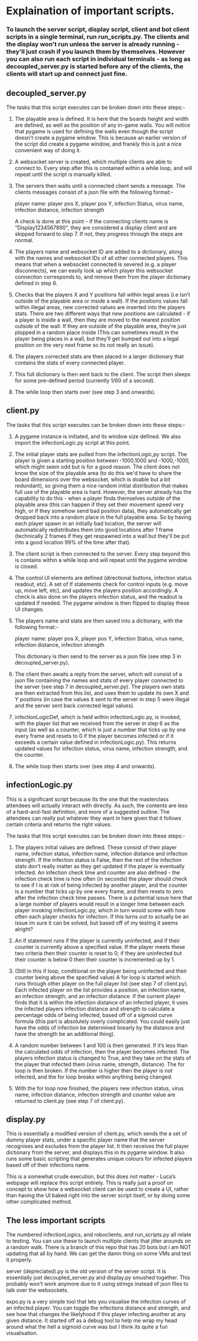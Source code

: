 # Explaination of important scripts.  

### To launch the server script, display script, client and bot client scripts in a single terminal, run run_scripts.py.  The clients and the display won't run unless the server is already running - they'll just crash if you launch them by themselves.  However you can also run each script in individual terminals - as long as decoupled_server.py is started before any of the clients, the clients will start up and connect just fine.  

## decoupled_server.py

The tasks that this script executes can be broken down into these steps:-

1. The playable area is defined.  It is here that the boards height and width are defined, as well as the position of any in-game walls.  You will notice that pygame is used for defining the walls even though the script doesn’t create a pygame window.  This is because an earlier version of the script did create a pygame window, and frankly this is just a nice convenient way of doing it. 

2. A websocket server is created, which multiple clients are able to connect to.  Every step after this is contained within a while loop, and will repeat until the script is manually killed.  

3. The servers then waits until a connected client sends a message.  The clients messages consist of a json file with the following format:-  

	player name: player pos X, player pos Y, infection Status, virus name, infection distance, infection strength

	A check is done at this point - if the connecting clients name is “Display1234567890”,  they are considered a display client and are skipped forward to step 7.  If not, they progress through the steps are normal.  

4. The players name and websocket ID are added to a dictionary, along with the names and websocket IDs of all other connected players.  This means that when a websocket connected is severed (e.g. a player disconnects), we can easily look up which player this websocket connection corresponds to, and remove them from the player dictionary defined in step 6.  

5. Checks that the players X and Y positions fall within legal areas (i.e Isn’t outside of the playable area or inside a wall).  If the positions values fall within illegal areas, new corrected values are inserted into the players stats.  There are two different ways that new positions are calculated - if a player is inside a wall, then they are moved to the nearest position outside of the wall.  If they are outside of the playable area, they’re just plopped in a random place inside (This can sometimes result in the player being places in a wall, but they’ll get bumped out into a legal position on the very next frame so its not really an issue).  

6. The players corrected stats are then placed in a larger dictionary that contains the stats of every connected player.  

7. This full dictionary is then sent back to the client.  The script then sleeps for some pre-defined period (currently 1/60 of a second).  

9. The while loop then starts over (see step 3 and onwards).  



## client.py

The tasks that this script executes can be broken down into these steps:-

1. A pygame instance is initiated, and its window size defined.  We also import the infectionLogic.py script at this point.  

2. The initial player stats are pulled from the infectionLogic,py script.  The player is given a starting position between -1000,1000 and -1000,-1000, which might seem odd but is for a good reason.  The client does not know the size of the playable area (to do this we'd have to share the board dimensions over the websocket, which is doable but a bit redundant), so giving them a nice random initial distribution that makes full use of the playable area is hard.  However, the server already has the capability to do this - when a player finds themselves outside of the playable area (this can happen if they set their movement speed very high, or if they somehow send bad position data), they automatically get dropped back into a random place in the full playable area.  So by having each player spawn in an initially bad location, the server will automatically redistributes them into good locations after 1 frame (technically 2 frames if they get respawned into a wall but they'll be put into a good location 99% of the time after that).  

3. The client script is then connected to the server.  Every step beyond this is contains within a while loop and will repeat until the pygame window is closed.  

4. The control UI elements are defined (directional buttons, infection status readout, etc).  A set of If statements check for control inputs (e.g. move up, move left, etc), and updates the players position accordingly.  A check is also done on the players infection status, and the readout is updated if needed.  The pygame window is then flipped to display these UI changes.  

5. The players name and stats are then saved into a dictionary, with the following format:-  
	
	player name: player pos X, player pos Y, infection Status, virus name, infection distance, infection strength

	This dictionary is then send to the server as a json file (see step 3 in decoupled_server.py).  

6. The client then awaits a reply from the server, which will consist of a json file containing the names and stats of every player connected to the server (see step 7 in decoupled_server.py).  The players own stats are then extracted from this list, and uses them to update its own X and Y positions (in case the values it sent to the server in step 5 were illegal and the server sent back corrected legal values).  

7. infectionLogicDef, which is held within infectionLogic.py, is invoked, with the player list that we received from the server in step 6 as the input (as well as a counter, which is just a number that ticks up by one every frame and resets to 0 if the player becomes infected or if it exceeds a certain value defined in infectionLogic.py).  This returns updated values for infection status, virus name, infection strength, and the counter.  

8. The while loop then starts over (see step 4 and onwards).  


## infectionLogic.py

This is a significant script because Its the one that the masterclass attendees will actually interact with directly.  As such, the contents are less of a hard-and-fast definition, and more of a suggested outline.  The attendees can really put whatever they want in here given that it follows certain criteria and returns the right values.  

The tasks that this script executes can be broken down into these steps:-

1. The players initial values are defined.  These consist of their player name, infection status, infection name, infection distance and infection strength.  If the infection status is False, then the rest of the infection stats don’t really matter as they get updated if the player is eventually infected.  An infection check time and counter are also defined - the infection check time is how often (in seconds) the player should check to see if I is at risk of being infected by another player, and the counter is a number that ticks up by one every frame, and then resets to zero after the infection check time passes.  There is a potential issue here that a large number of players would result in a longer time between each player invoking infectionLogic.py, which in turn would screw with how often each player checks for infection.  If this turns out to actually be an issue im sure it can be solved, but based off of my testing it seems alright?

2. An if statement runs if the player is currently uninfected, and if their counter is currently above a specified value.  If the player meets these two criteria then their counter is reset to 0; if they are uninfected but their counter is below 0 then their counter is incremented up by 1.  

3. (Still in this if loop, conditional on the player being uninfected and their counter being above the specified value) A for loop is started which runs through other player on the full player list (see step 7 of client.py).  Each infected player on the list provides a position, an infection name, an infection strength, and an infection distance.  If the current player finds that it is within the infection distance of an infected player, it uses the infected players infection distance and strength to calculate a percentage odds of being infected, based off of a sigmoid curve formula (this part is absolutely overly complicated.  You could easily just have the odds of infection be determined linearly by the distance and have the strength be an additional thing).  

4. A random number between 1 and 100 is then generated.  If it’s less than the calculated odds of infection, then the player becomes infected.  The players infection status is changed to True, and they take on the stats of the player that infected them (virus name, strength, distance).  The for loop is then broken.  If the number is higher then the player is not infected, and the for loop breaks within anything being changed.  

5. With the for loop now finished, the players new infection status, virus name, infection distance, infection strength and counter value are returned to client.py (see step 7 of client.py).  


## display.py

This is essentially a modified version of client.py, which sends the a set of dummy player stats, under a specific player name that the server recognises and excludes from the player list.  It then receives the full player dictionary from the server, and displays this in its pygame window.  It also runs some basic scripting that generates unique colours for infected players based off of their infections name.  

This is a somewhat crude execution, but this does not matter - Luca’s webpage will replace this script entirely.  This is really just a proof on concept to show how a websocket client can be used to create a UI, rather than having the UI baked right into the server script itself, or by doing some other complicated method.  


## The less important scripts

The numbered infectionLogics, and roboclients, and run_scripts.py all relate to testing.  You can use these to launch multiple clients that jitter arounds on a random walk.  There is a branch of this repo that has 20 bots but i am NOT updating that all by hand.  We can get the damn thing on some VMs and test it properly.  

server (depreciated).py is the old version of the server script.  It is essentially just decoupled_server.py and display.py smushed together.  This probably won't work anymore due to it using strings instead of json files to talk over the websockets.   

expo.py is a very simple tool that lets you visualise the infection curves of an infected player.  You can toggle the infections distance and strength, and see how that changes the likelyhood if this player infecting another at any given distance.  It started off as a debug tool to help me wrap my head around what the hell a sigmoid curve was but I think its quite a fun visualisation.  

